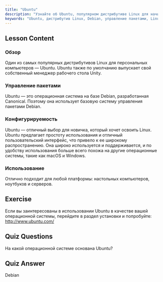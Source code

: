 ```yaml
---
title: "Ubuntu"
description: "Узнайте об Ubuntu, популярном дистрибутиве Linux для начинающих. Откройте для себя его особенности, управление пакетами и почему он отлично подходит для настольных компьютеров и серверов."
keywords: "Ubuntu, дистрибутив Linux, Debian, управление пакетами, Linux для начинающих, учебник по Ubuntu, руководство по Linux"
---
```


## Lesson Content

### Обзор

Один из самых популярных дистрибутивов Linux для персональных компьютеров — Ubuntu. Ubuntu также по умолчанию выпускает свой собственный менеджер рабочего стола Unity.

### Управление пакетами

Ubuntu — это операционная система на базе Debian, разработанная Canonical. Поэтому она использует базовую систему управления пакетами Debian.

### Конфигурируемость

Ubuntu — отличный выбор для новичка, который хочет освоить Linux. Ubuntu предлагает простоту использования и отличный пользовательский интерфейс, что привело к ее широкому распространению. Она широко используется и поддерживается, и по удобству использования больше всего похожа на другие операционные системы, такие как macOS и Windows.

### Использование

Отлично подходит для любой платформы: настольных компьютеров, ноутбуков и серверов.

## Exercise

Если вы заинтересованы в использовании Ubuntu в качестве вашей операционной системы, перейдите в раздел установки и попробуйте:
<http://www.ubuntu.com/>

## Quiz Questions

На какой операционной системе основана Ubuntu?

## Quiz Answer

Debian
